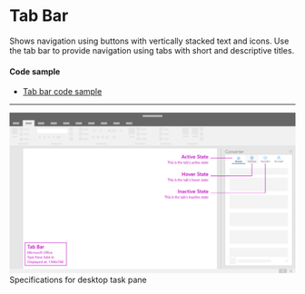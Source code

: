 # Tab Bar

Shows navigation using buttons with vertically stacked text and icons. Use the tab bar to provide navigation using tabs with short and descriptive titles. 

#### Code sample
* [Tab bar code sample](../templates/navigation/tab-bar)

***

![Tab Bar - Specifications for desktop task pane](../assets/images/tabBar_taskPaneCallouts.png)
Specifications for desktop task pane



